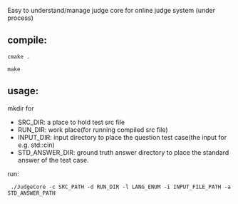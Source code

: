Easy to understand/manage judge core for online judge system (under process)

## compile:

    cmake .

    make

## usage:

mkdir for

* SRC_DIR: a place to hold test src file
* RUN_DIR: work place(for running compiled src file)
* INPUT_DIR: input directory to place the question test case(the input for e.g. std::cin)
* STD_ANSWER_DIR: ground truth answer directory to place the standard answer of the test case.

run:

     ./JudgeCore -c SRC_PATH -d RUN_DIR -l LANG_ENUM -i INPUT_FILE_PATH -a STD_ANSWER_PATH
